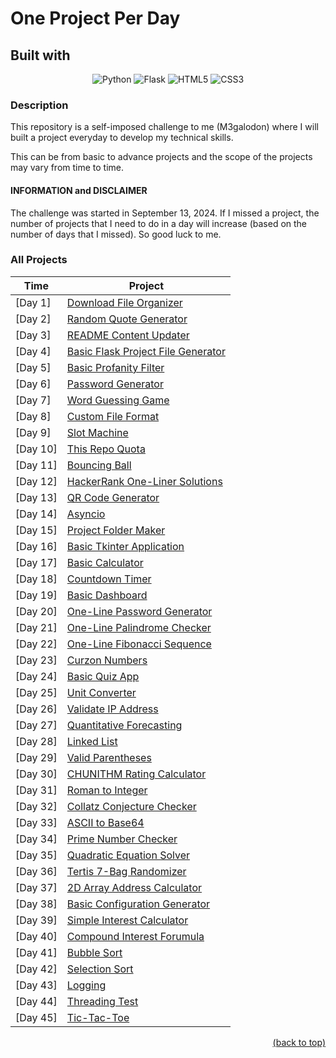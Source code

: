 <a id="readme-top"></a>

# One Project Per Day

## Built with

<div style="text-align: center;">

![Python](https://img.shields.io/badge/python-3670A0?style=for-the-badge&logo=python&logoColor=ffdd54)
![Flask](https://img.shields.io/badge/flask-%23000.svg?style=for-the-badge&logo=flask&logoColor=white)
![HTML5](https://img.shields.io/badge/html5-%23E34F26.svg?style=for-the-badge&logo=html5&logoColor=white)
![CSS3](https://img.shields.io/badge/css3-%231572B6.svg?style=for-the-badge&logo=css3&logoColor=white)

</div>

### Description

This repository is a self-imposed challenge to me (M3galodon) where I will built a project everyday to develop my technical skills.

This can be from basic to advance projects and the scope of the projects may vary from time to time.

#### INFORMATION and DISCLAIMER
The challenge was started in September 13, 2024. If I missed a project, the number of projects that I need to do in a day will increase (based on the number of days that I missed). So good luck to me. 

<!-- Update -->
### All Projects
| Time | Project           |
| ---- | ----------------- |
| [Day 1] | [Download File Organizer](https://github.com/M3galodn81/one-project-per-day/tree/main/%5BDay%201%5D%20Download%20File%20Organizer) |
| [Day 2] | [Random Quote Generator](https://github.com/M3galodn81/one-project-per-day/tree/main/%5BDay%202%5D%20Random%20Quote%20Generator) |
| [Day 3] | [README Content Updater](https://github.com/M3galodn81/one-project-per-day/tree/main/%5BDay%203%5D%20README%20Content%20Updater) |
| [Day 4] | [Basic Flask Project File Generator](https://github.com/M3galodn81/one-project-per-day/tree/main/%5BDay%204%5D%20Basic%20Flask%20Project%20File%20Generator) |
| [Day 5] | [Basic Profanity Filter](https://github.com/M3galodn81/one-project-per-day/tree/main/%5BDay%205%5D%20Basic%20Profanity%20Filter) |
| [Day 6] | [Password Generator](https://github.com/M3galodn81/one-project-per-day/tree/main/%5BDay%206%5D%20Password%20Generator) |
| [Day 7] | [Word Guessing Game](https://github.com/M3galodn81/one-project-per-day/tree/main/%5BDay%207%5D%20Word%20Guessing%20Game) |
| [Day 8] | [Custom File Format](https://github.com/M3galodn81/one-project-per-day/tree/main/%5BDay%208%5D%20Custom%20File%20Format) |
| [Day 9] | [Slot Machine](https://github.com/M3galodn81/one-project-per-day/tree/main/%5BDay%209%5D%20Slot%20Machine) |
| [Day 10] | [This Repo Quota](https://github.com/M3galodn81/one-project-per-day/tree/main/%5BDay%2010%5D%20This%20Repo%20Quota) |
| [Day 11] | [Bouncing Ball](https://github.com/M3galodn81/one-project-per-day/tree/main/%5BDay%2011%5D%20Bouncing%20Ball) |
| [Day 12] | [HackerRank One-Liner Solutions](https://github.com/M3galodn81/one-project-per-day/tree/main/%5BDay%2012%5D%20HackerRank%20One-Liner%20Solutions) |
| [Day 13] | [QR Code Generator](https://github.com/M3galodn81/one-project-per-day/tree/main/%5BDay%2013%5D%20QR%20Code%20Generator) |
| [Day 14] | [Asyncio](https://github.com/M3galodn81/one-project-per-day/tree/main/%5BDay%2014%5D%20Asyncio) |
| [Day 15] | [Project Folder Maker](https://github.com/M3galodn81/one-project-per-day/tree/main/%5BDay%2015%5D%20Project%20Folder%20Maker) |
| [Day 16] | [Basic Tkinter Application](https://github.com/M3galodn81/one-project-per-day/tree/main/%5BDay%2016%5D%20Basic%20Tkinter%20Application) |
| [Day 17] | [Basic Calculator](https://github.com/M3galodn81/one-project-per-day/tree/main/%5BDay%2017%5D%20Basic%20Calculator) |
| [Day 18] | [Countdown Timer](https://github.com/M3galodn81/one-project-per-day/tree/main/%5BDay%2018%5D%20Countdown%20Timer) |
| [Day 19] | [Basic Dashboard](https://github.com/M3galodn81/one-project-per-day/tree/main/%5BDay%2019%5D%20Basic%20Dashboard) |
| [Day 20] | [One-Line Password Generator](https://github.com/M3galodn81/one-project-per-day/tree/main/%5BDay%2020%5D%20One-Line%20Password%20Generator) |
| [Day 21] | [One-Line Palindrome Checker](https://github.com/M3galodn81/one-project-per-day/tree/main/%5BDay%2021%5D%20One-Line%20Palindrome%20Checker) |
| [Day 22] | [One-Line Fibonacci Sequence](https://github.com/M3galodn81/one-project-per-day/tree/main/%5BDay%2022%5D%20One-Line%20Fibonacci%20Sequence) |
| [Day 23] | [Curzon Numbers](https://github.com/M3galodn81/one-project-per-day/tree/main/%5BDay%2023%5D%20Curzon%20Numbers) |
| [Day 24] | [Basic Quiz App](https://github.com/M3galodn81/one-project-per-day/tree/main/%5BDay%2024%5D%20Basic%20Quiz%20App) |
| [Day 25] | [Unit Converter](https://github.com/M3galodn81/one-project-per-day/tree/main/%5BDay%2025%5D%20Unit%20Converter) |
| [Day 26] | [Validate IP Address](https://github.com/M3galodn81/one-project-per-day/tree/main/%5BDay%2026%5D%20Validate%20IP%20Address) |
| [Day 27] | [Quantitative Forecasting](https://github.com/M3galodn81/one-project-per-day/tree/main/%5BDay%2027%5D%20Quantitative%20Forecasting) |
| [Day 28] | [Linked List](https://github.com/M3galodn81/one-project-per-day/tree/main/%5BDay%2028%5D%20Linked%20List) |
| [Day 29] | [Valid Parentheses](https://github.com/M3galodn81/one-project-per-day/tree/main/%5BDay%2029%5D%20Valid%20Parentheses) |
| [Day 30] | [CHUNITHM Rating Calculator](https://github.com/M3galodn81/one-project-per-day/tree/main/%5BDay%2030%5D%20CHUNITHM%20Rating%20Calculator) |
| [Day 31] | [Roman to Integer](https://github.com/M3galodn81/one-project-per-day/tree/main/%5BDay%2031%5D%20Roman%20to%20Integer) |
| [Day 32] | [Collatz Conjecture Checker](https://github.com/M3galodn81/one-project-per-day/tree/main/%5BDay%2032%5D%20Collatz%20Conjecture%20Checker) |
| [Day 33] | [ASCII to Base64](https://github.com/M3galodn81/one-project-per-day/tree/main/%5BDay%2033%5D%20ASCII%20to%20Base64) |
| [Day 34] | [Prime Number Checker](https://github.com/M3galodn81/one-project-per-day/tree/main/%5BDay%2034%5D%20Prime%20Number%20Checker) |
| [Day 35] | [Quadratic Equation Solver](https://github.com/M3galodn81/one-project-per-day/tree/main/%5BDay%2035%5D%20Quadratic%20Equation%20Solver) |
| [Day 36] | [Tertis 7-Bag Randomizer](https://github.com/M3galodn81/one-project-per-day/tree/main/%5BDay%2036%5D%20Tertis%207-Bag%20Randomizer) |
| [Day 37] | [2D Array Address Calculator](https://github.com/M3galodn81/one-project-per-day/tree/main/%5BDay%2037%5D%202D%20Array%20Address%20Calculator) |
| [Day 38] | [Basic Configuration Generator](https://github.com/M3galodn81/one-project-per-day/tree/main/%5BDay%2038%5D%20Basic%20Configuration%20Generator) |
| [Day 39] | [Simple Interest Calculator](https://github.com/M3galodn81/one-project-per-day/tree/main/%5BDay%2039%5D%20Simple%20Interest%20Calculator) |
| [Day 40] | [Compound Interest Forumula](https://github.com/M3galodn81/one-project-per-day/tree/main/%5BDay%2040%5D%20Compound%20Interest%20Forumula) |
| [Day 41] | [Bubble Sort](https://github.com/M3galodn81/one-project-per-day/tree/main/%5BDay%2041%5D%20Bubble%20Sort) |
| [Day 42] | [Selection Sort](https://github.com/M3galodn81/one-project-per-day/tree/main/%5BDay%2042%5D%20Selection%20Sort) |
| [Day 43] | [Logging](https://github.com/M3galodn81/one-project-per-day/tree/main/%5BDay%2043%5D%20Logging) |
| [Day 44] | [Threading Test](https://github.com/M3galodn81/one-project-per-day/tree/main/%5BDay%2044%5D%20Threading%20Test) |
| [Day 45] | [Tic-Tac-Toe](https://github.com/M3galodn81/one-project-per-day/tree/main/%5BDay%2045%5D%20Tic-Tac-Toe) |

<p align="right"><a href="#readme-top">(back to top)</a></p>